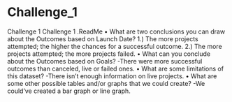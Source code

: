 # Challenge_1
Challenge 1
Challenge 1 .ReadMe
•  What are two conclusions you can draw about the Outcomes based on Launch Date?
	1.) The more projects attempted; the higher the chances for a successful outcome.
	2.) The more projects attempted; the more projects failed.
•  What can you conclude about the Outcomes based on Goals? 
-There were more successful outcomes than canceled, live or failed ones.
•  What are some limitations of this dataset?
	-There isn’t enough information on live projects.
•  What are some other possible tables and/or graphs that we could create?
	-We could’ve created a bar graph or line graph.
